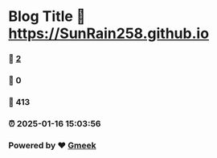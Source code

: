 # Blog Title :link: https://SunRain258.github.io 
### :page_facing_up: [2](https://SunRain258.github.io/tag.html) 
### :speech_balloon: 0 
### :hibiscus: 413 
### :alarm_clock: 2025-01-16 15:03:56 
### Powered by :heart: [Gmeek](https://github.com/Meekdai/Gmeek)
